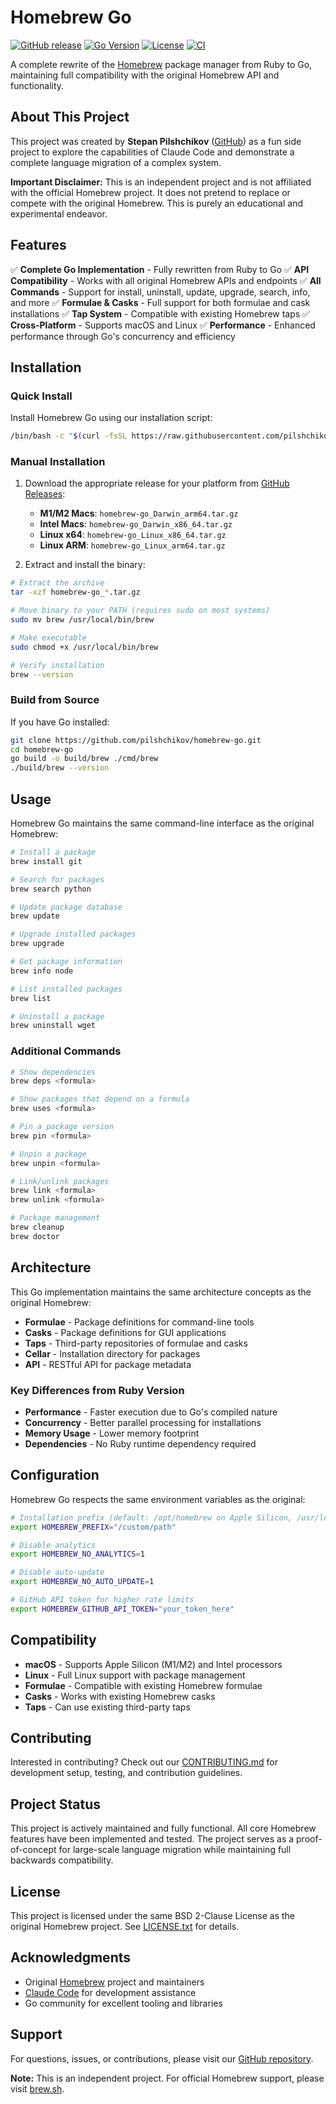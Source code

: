 # Homebrew Go

[![GitHub release](https://img.shields.io/github/release/pilshchikov/homebrew-go.svg)](https://github.com/pilshchikov/homebrew-go/releases)
[![Go Version](https://img.shields.io/github/go-mod/go-version/pilshchikov/homebrew-go)](https://github.com/pilshchikov/homebrew-go)
[![License](https://img.shields.io/github/license/pilshchikov/homebrew-go)](https://github.com/pilshchikov/homebrew-go/blob/HEAD/LICENSE.txt)
[![CI](https://github.com/pilshchikov/homebrew-go/workflows/CI/badge.svg)](https://github.com/pilshchikov/homebrew-go/actions)

A complete rewrite of the [Homebrew](https://brew.sh) package manager from Ruby to Go, maintaining full compatibility with the original Homebrew API and functionality.

## About This Project

This project was created by **Stepan Pilshchikov** ([GitHub](https://github.com/pilshchikov)) as a fun side project to explore the capabilities of Claude Code and demonstrate a complete language migration of a complex system.

**Important Disclaimer:** This is an independent project and is not affiliated with the official Homebrew project. It does not pretend to replace or compete with the original Homebrew. This is purely an educational and experimental endeavor.

## Features

✅ **Complete Go Implementation** - Fully rewritten from Ruby to Go
✅ **API Compatibility** - Works with all original Homebrew APIs and endpoints
✅ **All Commands** - Support for install, uninstall, update, upgrade, search, info, and more
✅ **Formulae & Casks** - Full support for both formulae and cask installations
✅ **Tap System** - Compatible with existing Homebrew taps
✅ **Cross-Platform** - Supports macOS and Linux
✅ **Performance** - Enhanced performance through Go's concurrency and efficiency

## Installation

### Quick Install

Install Homebrew Go using our installation script:

```bash
/bin/bash -c "$(curl -fsSL https://raw.githubusercontent.com/pilshchikov/homebrew-go/main/install.sh)"
```

### Manual Installation

1. Download the appropriate release for your platform from [GitHub Releases](https://github.com/pilshchikov/homebrew-go/releases):
   - **M1/M2 Macs**: `homebrew-go_Darwin_arm64.tar.gz`
   - **Intel Macs**: `homebrew-go_Darwin_x86_64.tar.gz`
   - **Linux x64**: `homebrew-go_Linux_x86_64.tar.gz`
   - **Linux ARM**: `homebrew-go_Linux_arm64.tar.gz`

2. Extract and install the binary:

```bash
# Extract the archive
tar -xzf homebrew-go_*.tar.gz

# Move binary to your PATH (requires sudo on most systems)
sudo mv brew /usr/local/bin/brew

# Make executable
sudo chmod +x /usr/local/bin/brew

# Verify installation
brew --version
```

### Build from Source

If you have Go installed:

```bash
git clone https://github.com/pilshchikov/homebrew-go.git
cd homebrew-go
go build -o build/brew ./cmd/brew
./build/brew --version
```

## Usage

Homebrew Go maintains the same command-line interface as the original Homebrew:

```bash
# Install a package
brew install git

# Search for packages
brew search python

# Update package database
brew update

# Upgrade installed packages
brew upgrade

# Get package information
brew info node

# List installed packages
brew list

# Uninstall a package
brew uninstall wget
```

### Additional Commands

```bash
# Show dependencies
brew deps <formula>

# Show packages that depend on a formula
brew uses <formula>

# Pin a package version
brew pin <formula>

# Unpin a package
brew unpin <formula>

# Link/unlink packages
brew link <formula>
brew unlink <formula>

# Package management
brew cleanup
brew doctor
```

## Architecture

This Go implementation maintains the same architecture concepts as the original Homebrew:

- **Formulae** - Package definitions for command-line tools
- **Casks** - Package definitions for GUI applications
- **Taps** - Third-party repositories of formulae and casks
- **Cellar** - Installation directory for packages
- **API** - RESTful API for package metadata

### Key Differences from Ruby Version

- **Performance** - Faster execution due to Go's compiled nature
- **Concurrency** - Better parallel processing for installations
- **Memory Usage** - Lower memory footprint
- **Dependencies** - No Ruby runtime dependency required

## Configuration

Homebrew Go respects the same environment variables as the original:

```bash
# Installation prefix (default: /opt/homebrew on Apple Silicon, /usr/local on Intel)
export HOMEBREW_PREFIX="/custom/path"

# Disable analytics
export HOMEBREW_NO_ANALYTICS=1

# Disable auto-update
export HOMEBREW_NO_AUTO_UPDATE=1

# GitHub API token for higher rate limits
export HOMEBREW_GITHUB_API_TOKEN="your_token_here"
```

## Compatibility

- **macOS** - Supports Apple Silicon (M1/M2) and Intel processors
- **Linux** - Full Linux support with package management
- **Formulae** - Compatible with existing Homebrew formulae
- **Casks** - Works with existing Homebrew casks
- **Taps** - Can use existing third-party taps

## Contributing

Interested in contributing? Check out our [CONTRIBUTING.md](CONTRIBUTING.md) for development setup, testing, and contribution guidelines.

## Project Status

This project is actively maintained and fully functional. All core Homebrew features have been implemented and tested. The project serves as a proof-of-concept for large-scale language migration while maintaining full backwards compatibility.

## License

This project is licensed under the same BSD 2-Clause License as the original Homebrew project. See [LICENSE.txt](LICENSE.txt) for details.

## Acknowledgments

- Original [Homebrew](https://brew.sh) project and maintainers
- [Claude Code](https://claude.ai/code) for development assistance
- Go community for excellent tooling and libraries

## Support

For questions, issues, or contributions, please visit our [GitHub repository](https://github.com/pilshchikov/homebrew-go).

**Note:** This is an independent project. For official Homebrew support, please visit [brew.sh](https://brew.sh).
